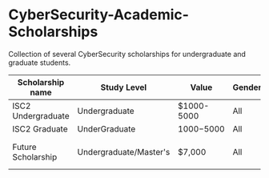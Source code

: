 # CyberSecurity-Academic-Scholarships
Collection of several CyberSecurity scholarships for undergraduate and graduate students.

 | Scholarship name  | Study Level    | Value      | Gender | Available |  Link                                                   | 
 |-------------------|----------------| -----------|--------|--------| -------------------------------------------------------   |
 | ISC2 Undergraduate| Undergraduate  | $1000-5000 |  All   | Global |  https://www.iamcybersafe.org/s/undergraduate-scholarships |
 | ISC2 Graduate   |UnderGraduate | $1000-$5000 | All | Global | https://www.iamcybersafe.org/s/graduate-scholarships |
 | Future Scholarship | Undergraduate/Master's | $7,000 | All | Outside North America  | https://www.palantir.com/careers/students/scholarship/future-global/ |